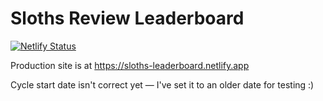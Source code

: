 # Sloths Review Leaderboard

[![Netlify Status](https://api.netlify.com/api/v1/badges/c6d2e6f9-1dd6-435a-8d4b-3a51fed24896/deploy-status)](https://app.netlify.com/sites/sloths-leaderboard/deploys)

Production site is at https://sloths-leaderboard.netlify.app

Cycle start date isn't correct yet — I've set it to an older date for testing :)
